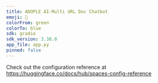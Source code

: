 ```yaml
---
title: ADOPLE AI-Multi URL Doc Chatbot
emoji: 🏃
colorFrom: green
colorTo: blue
sdk: gradio
sdk_version: 3.38.0
app_file: app.py
pinned: false
---
```


Check out the configuration reference at https://huggingface.co/docs/hub/spaces-config-reference
